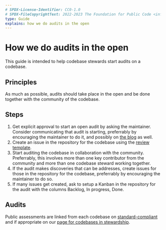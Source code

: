 ```yaml
---
# SPDX-License-Identifier: CC0-1.0
# SPDX-FileCopyrightText: 2022-2023 The Foundation for Public Code <info@publiccode.net>
type: Guide
explains: how we do audits in the open
---
```


# How we do audits in the open

This guide is intended to help codebase stewards start audits on a codebase.

## Principles

As much as possible, audits should take place in the open and be done together with the community of the codebase.

## Steps

1. Get explicit approval to start an open audit by asking the maintainer. Consider communicating that audit is starting, preferrably by encouraging the maintainer to do it, and possibly on [the blog](https://blog.publiccode.net) as well.
2. Create an issue in the repository for the codebase using the [review template](https://github.com/publiccodenet/standard/blob/develop/docs/review-template.html).
3. Start auditing the codebase in collaboration with the community. Preferrably, this involves more than one key contributor from the community and more than one codebase steward working together.
4. If the audit makes discoveries that can be addresses, create issues for those in the repository for the codebase, preferrably by encouraging the maintainer to do so.
5. If many issues get created, ask to setup a Kanban in the repository for the audit with the columns Backlog, In progress, Done.

## Audits

Public assessments are linked from each codebase on [standard-compliant](https://standard-compliant.publiccode.net/#public-commitment) and if appropriate on our [page for codebases in stewardship](https://publiccode.net/codebases/).
